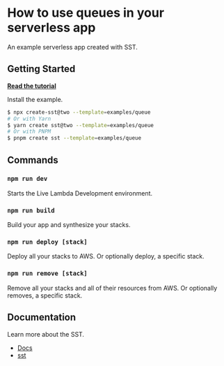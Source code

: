 # How to use queues in your serverless app

An example serverless app created with SST.

## Getting Started

[**Read the tutorial**](https://sst.dev/examples/how-to-use-queues-in-your-serverless-app.html)

Install the example.

```bash
$ npx create-sst@two --template=examples/queue
# Or with Yarn
$ yarn create sst@two --template=examples/queue
# Or with PNPM
$ pnpm create sst --template=examples/queue
```

## Commands

### `npm run dev`

Starts the Live Lambda Development environment.

### `npm run build`

Build your app and synthesize your stacks.

### `npm run deploy [stack]`

Deploy all your stacks to AWS. Or optionally deploy, a specific stack.

### `npm run remove [stack]`

Remove all your stacks and all of their resources from AWS. Or optionally removes, a specific stack.

## Documentation

Learn more about the SST.

- [Docs](https://docs.sst.dev/)
- [sst](https://docs.sst.dev/packages/sst)
